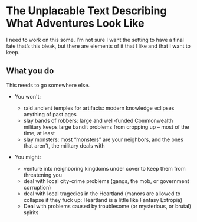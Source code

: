 # The Unplacable Text Describing What Adventures Look Like

I need to work on this some. I’m not sure I want the setting to have a
final fate that’s this bleak, but there are elements of it that I like
and that I want to keep.

## What you do

This needs to go somewhere else.

  - You won't:
    
      - raid ancient temples for artifacts: modern knowledge eclipses
        anything of past ages
      - slay bands of robbers: large and well-funded Commonwealth
        military keeps large bandit problems from cropping up – most of
        the time, at least
      - slay monsters: most “monsters” are your neighbors, and the ones
        that aren't, the military deals with

  - You might:
    
      - venture into neighboring kingdoms under cover to keep them from
        threatening you
      - deal with local city-crime problems (gangs, the mob, or
        government corruption)
      - deal with local tragedies in the Heartland (manors are allowed
        to collapse if they fuck up: Heartland is a little like Fantasy
        Extropia)
      - Deal with problems caused by troublesome (or mysterious, or
        brutal) spirits

